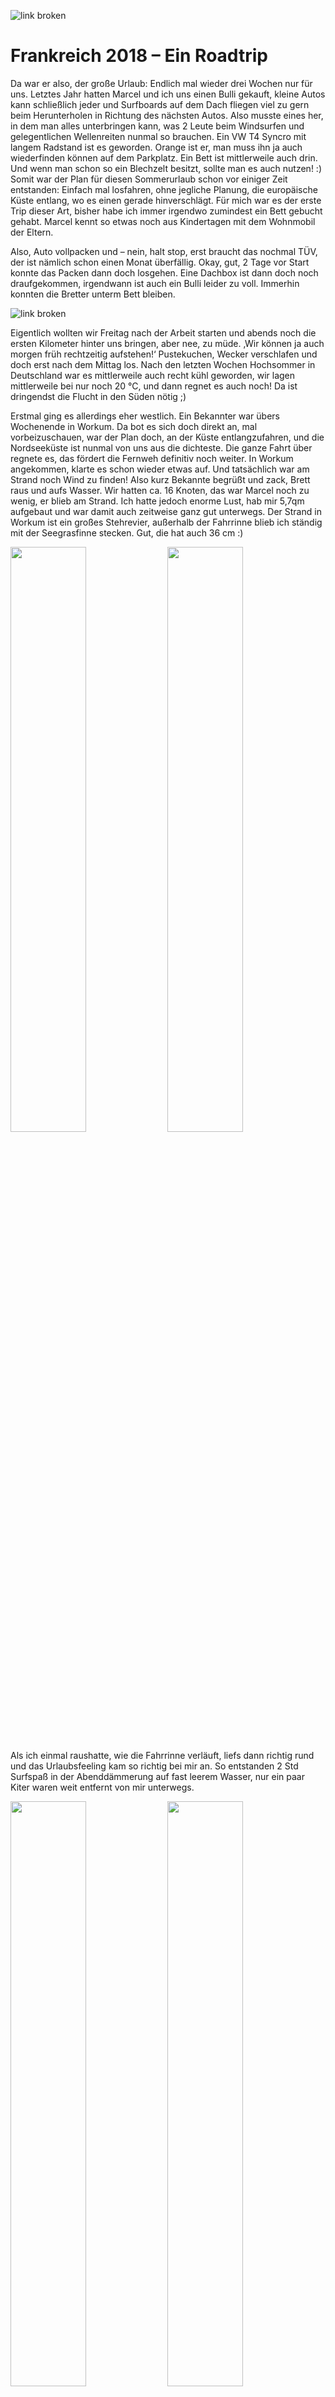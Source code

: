 

![link broken](../../../../../../mediaLibrary/posts/2018/france/08_25_france-week-1/windsurf-stormy-stories-surf-travel-blog-france-Frankreich-08-25-france-WM-25p-DSC07661.jpg)

# Frankreich 2018 –  Ein Roadtrip



Da war er also, der große Urlaub: Endlich mal wieder drei Wochen nur für uns. Letztes Jahr hatten Marcel und ich uns einen Bulli gekauft, kleine Autos kann schließlich jeder und Surfboards auf dem Dach fliegen viel zu gern beim Herunterholen in Richtung des nächsten Autos. Also musste eines her, in dem man alles unterbringen kann, was 2 Leute beim Windsurfen und gelegentlichen Wellenreiten nunmal so brauchen. Ein VW T4 Syncro mit langem Radstand ist es geworden. Orange ist er, man muss ihn ja auch wiederfinden können auf dem Parkplatz. Ein Bett ist mittlerweile auch drin. Und wenn man schon so ein Blechzelt besitzt, sollte man es auch nutzen! :)
Somit war der Plan für diesen Sommerurlaub schon vor einiger Zeit entstanden: Einfach mal losfahren, ohne jegliche Planung, die europäische Küste entlang, wo es einen gerade hinverschlägt. Für mich war es der erste Trip dieser Art, bisher habe ich immer irgendwo zumindest ein Bett gebucht gehabt. Marcel kennt so etwas noch aus Kindertagen mit dem Wohnmobil der Eltern.

Also, Auto vollpacken und – nein, halt stop, erst braucht das nochmal TÜV, der ist nämlich schon einen Monat überfällig. Okay, gut, 2 Tage vor Start konnte das Packen dann doch losgehen. Eine Dachbox ist dann doch noch draufgekommen, irgendwann ist auch ein Bulli leider zu voll. Immerhin konnten die Bretter unterm Bett bleiben.

![link broken](../../../../../../mediaLibrary/posts/2018/france/08_25_france-week-1/windsurf-stormy-stories-surf-travel-blog-france-Frankreich-08-25-france-WM-25p-DSC07684.jpg)

Eigentlich wollten wir Freitag nach der Arbeit starten und abends noch die ersten Kilometer hinter uns bringen, aber nee, zu müde. ‚Wir können ja auch morgen früh rechtzeitig aufstehen!‘
Pustekuchen, Wecker verschlafen und doch erst nach dem Mittag los.
Nach den letzten Wochen Hochsommer in Deutschland war es mittlerweile auch recht kühl geworden, wir lagen mittlerweile bei nur noch 20 °C, und dann regnet es auch noch! Da ist dringendst die Flucht in den Süden nötig ;)

Erstmal ging es allerdings eher westlich. Ein Bekannter war übers Wochenende in Workum. Da bot es sich doch direkt an, mal vorbeizuschauen, war der Plan doch, an der Küste entlangzufahren, und die Nordseeküste ist nunmal von uns aus die dichteste. Die ganze Fahrt über regnete es, das fördert die Fernweh definitiv noch weiter.
In Workum angekommen, klarte es schon wieder etwas auf. Und tatsächlich war am Strand noch Wind zu finden! Also kurz Bekannte begrüßt und zack, Brett raus und aufs Wasser. Wir hatten ca. 16 Knoten, das war Marcel noch zu wenig, er blieb am Strand. Ich hatte jedoch enorme Lust, hab mir 5,7qm aufgebaut und war damit auch zeitweise ganz gut unterwegs. Der Strand in Workum ist ein großes Stehrevier, außerhalb der Fahrrinne blieb ich ständig mit der Seegrasfinne stecken. Gut, die hat auch 36 cm :)

<p float="left">
  <img src="../../../../../../mediaLibrary/posts/2018/france/08_25_france-week-1/windsurf-stormy-stories-surf-travel-blog-france-Frankreich-08-25-france-WM-25p-DSC07438.jpg" width="49%" />
  <img src="../../../../../../mediaLibrary/posts/2018/france/08_25_france-week-1/windsurf-stormy-stories-surf-travel-blog-france-Frankreich-08-25-france-WM-25p-DSC07425.jpg" width="49%" />

</p>

Als ich einmal raushatte, wie die Fahrrinne verläuft, liefs dann richtig rund und das Urlaubsfeeling kam so richtig bei mir an. So entstanden 2 Std Surfspaß in der Abenddämmerung auf fast leerem Wasser, nur ein paar Kiter waren weit entfernt von mir unterwegs.

<p float="left">
  <img src="../../../../../../mediaLibrary/posts/2018/france/08_25_france-week-1/windsurf-stormy-stories-surf-travel-blog-france-Frankreich-08-25-france-WM-25p-DSC07616.jpg" width="49%" />
  <img src="../../../../../../mediaLibrary/posts/2018/france/08_25_france-week-1/windsurf-stormy-stories-surf-travel-blog-france-Frankreich-08-25-france-WM-25p-DSC07556.jpg" width="49%" />

</p>

<p float="left">
  <img src="../../../../../../mediaLibrary/posts/2018/france/08_25_france-week-1/windsurf-stormy-stories-surf-travel-blog-france-Frankreich-08-25-france-WM-25p-DSC07477.jpg" width="49%" />
  <img src="../../../../../../mediaLibrary/posts/2018/france/08_25_france-week-1/windsurf-stormy-stories-surf-travel-blog-france-Frankreich-08-25-france-WM-25p-DSC07524.jpg" width="49%" />
</p>


Den Abend verbrachten wir in bester Gesellschaft mit Bier und Cider auf dem Campingplatz. Tipp: Braucht ihr gutes Licht für den Campingtisch, stellt eine Wasserflasche auf eine Lichtquelle wie Handyblitz oder Taschenlampe, dann verteilt sich das wunderbar in der Umgebung. Farbige Flaschen sorgen hier auch für die passende Stimmung :)
Aber auch hier mussten irgendwann die dicken Jacken her, weil es einfach zu kalt wurde. Das waren wir ja nun echt so gar nicht mehr gewohnt. Das musste sich irgendwie noch ändern.

<p float="left">
  <img src="../../../../../../mediaLibrary/posts/2018/france/08_25_france-week-1/windsurf-stormy-stories-surf-travel-blog-france-Frankreich-08-25-france-WM-25p-DSC07571.jpg" width="49%" />
  <img src="../../../../../../mediaLibrary/posts/2018/france/08_25_france-week-1/windsurf-stormy-stories-surf-travel-blog-france-Frankreich-08-25-france-WM-25p-DSC07635.jpg" width="49%" />
</p>

Am nächsten Morgen lagen wir noch kurz am Strand und genossen das Gefühl, einfach keine Verpflichtungen mehr zu haben. Die nächsten Wochen würden da nur noch wir zwei, der Bulli und das Wasser sein. Dabei fällt einem erst wirklich auf, wie dringend man diese Entspannung einfach mal wieder nötig hatte.
Wir beschlossen, heute nochmal gut Strecke zu machen und fuhren bis Frankreich durch, nach Boulogne-sur-Mer. Auf dem Weg nahm der Wind deutlich zu, ein großer Sturm kündigte sich an. Der Bulli machte seine ersten Erfahrungen mit echten Bergen, das war ganz schön anstrengend! Ich hatte vorher nicht gedacht, dass der Norden Frankreichs so hügelig ist, aber mehr als 90 km/h waren zwischendurch einfach nicht mehr drin. Ein sehr merkwürdiges Gefühl, wenn man das Gaspedal bis zum Boden durchdrückt und es. Passiert. Einfach. Nichts.

Wir kamen spät in Boulogne an und machten uns erstmal auf die Suche nach Essbarem. Pizza ist immer gut und Pizzaläden haben auch immer auf, also her damit. Gegessen wurde dann auf dem Wohnmobilstellplatz, der einen Blick aufs Meer bot. Der Sturm war mittlerweile um uns herum in vollem Gange und wurde auch die ganze Nacht über nicht weniger. Er wackelte kräftig am Auto und der Regen prasselte dazu, viel Schlaf war in dieser Nacht nicht drin.


![link broken](../../../../../../mediaLibrary/posts/2018/france/08_25_france-week-1/windsurf-stormy-stories-surf-travel-blog-france-Frankreich-08-25-france-WM-25p-DSC07677.jpg)

So ein bisschen Wasser in Sichtweite ist beim Aufwachen einfach Gold wert. Wir haben dann erstmal gemütlich gefrühstückt und festgestellt, dass ein bisschen Reststurm durchaus noch vorhanden war. Leider haben wir schlecht geplant und waren für Westwind an der völlig falschen Stelle, alle näheren Spots lagen auflandig. Aber wenn man schon mal hier ist, kann man sie sich ja zumindest mal genauer anschauen. Wir fuhren von Boulogne aus Richtung Calais.

Wimereux ist eine maritime kleine Stadt, deren Strandpromenade so wirkt, als ob sich sich in der Hochsaison kaum vor Tourist:innen retten könnte. Im September konnte man die anwesenden Menschen jedoch fast an einer Hand abzählen. Um Hochwasser herum läuft das Wasser auf die sehr effektiv gestalteten Wellenbrecher und spritzt amüsierte und quietschende Spielkinder jeden Alters ganz gut nass. Wenn man sich hier ans Wasser setzt und einen Moment innehält, wird man sich der grandiosen Naturgewalt, die Wasser eigentlich ist, auf ganz merkwürdige Art bewusst. Ich liebe es, dann einfach mal zuzuhören.

<p float="left">
  <img src="../../../../../../mediaLibrary/posts/2018/france/08_25_france-week-1/windsurf-stormy-stories-surf-travel-blog-france-Frankreich-08-25-france-WM-25p-DSC07709.jpg" width="49%" />
  <img src="../../../../../../mediaLibrary/posts/2018/france/08_25_france-week-1/windsurf-stormy-stories-surf-travel-blog-france-Frankreich-08-25-france-WM-25p-DSC07734.jpg" width="49%" />
</p>

Zum Surfen ist diese Architektur eher schlecht geeignet, das Risiko mit den eigenen Knochen zwischen dieser Gewalt und dem Beton zu landen scheint etwas hoch ;)

Etwas weiter nördlich wird die Küste dann deutlich steiler, man wird am laufenden Band vor abstürzenden Kanten gewarnt. Klar, nicht zu dicht ran und vor allem nicht drauf rumspringen! (Link: https://www.swr3.de/aktuell/nachrichten/Studentin-stuerzt-bei-Selfie-von-der-Klippe/-/id=47428/did=4556092/9ze4zh/index.html) Nach etwas auf und ab kann man dann vorsichtig wieder herabgehen in eine „Bucht“: Man hat 2 Meter mehr Platz zwischen Wasser und Klippe.

<p float="left">
  <img src="../../../../../../mediaLibrary/posts/2018/france/08_25_france-week-1/windsurf-stormy-stories-surf-travel-blog-france-Frankreich-08-25-france-WM-25p-DSC07755.jpg" width="49%" />
  <img src="../../../../../../mediaLibrary/posts/2018/france/08_25_france-week-1/windsurf-stormy-stories-surf-travel-blog-france-Frankreich-08-25-france-WM-25p-DSC07763.jpg" width="49%" />
</p>


Abgesehen vom mit Material noch deutlich erschwertem Laufweg also wohl eher ein Spot für niedrige Wasserstände.

Überall an der Küste sieht man alte Bunker aus dem Zweiten Weltkrieg verteilt, die im Laufe der Zeit immer tiefer in den Sand eingesunken sind. Die Bunker sind Teil des Atlantikwalls, den die deutschen Besetzer an der gesamten westeuropäischen Küste aufgebaut haben und dessen Überresten man immer einmal wieder begegnet. Da die NSDAP fest davon ausging, dass die Alliierten an der engsten Stelle des Ärmelkanals angreifen würden (was sich als falsch herausstellte, sie kamen in die Normandie), war der Wall um Calais herum am stärksten ausgeprägt.
Mit diesen direkten Hinterlassenschaften der deutschen Invasion und des Krieges konfrontiert zu werden, lässt einen irgendwie demütig werden. Dieser von Deutschland verursachte Krieg hat andere Länder und damit so viele Menschen und Kulturen so sehr ausgenutzt und zerstört, dass die Folgen davon bis heute nachwirken, die Bunker sind nur der sichtbare Eisberg des Ganzen. Und da sprechen Idioten bei uns davon, dass man das Ganze doch so langsam mal wieder vergessen sollte und von einem „Vogelschiss“. Einfach unbegreiflich. Wir alle sind dafür verantwortlich, dass so eine Scheiße wirklich nie wieder passiert.

Okay, genug gerantet, zurück ans Wasser! In Ambleteuse war der zu bewältigende Laufweg schon deutlich kürzer und man hat auch hier von oben am Parkplatz eine super Aussicht. Das scheinen auch die Vögel gemerkt zu haben, die haben hier anscheinend eine Vollversammlung abgehalten :)
Einige Surfer:innen waren in den Wellen auch zu sehen. Unser Plan war ja aber nunmal Windsurfen und der Wind war leider auch hier noch auflandig. Also weiter.

<p float="left">
  <img src="../../../../../../mediaLibrary/posts/2018/france/08_25_france-week-1/windsurf-stormy-stories-surf-travel-blog-france-Frankreich-08-25-france-WM-25p-DSC07805.jpg" width="49%" />
  <img src="../../../../../../mediaLibrary/posts/2018/france/08_25_france-week-1/windsurf-stormy-stories-surf-travel-blog-france-Frankreich-08-25-france-WM-25p-DSC07797.jpg" width="49%" />
</p>



Mittlerweile sind wir in Wissant gelandet und haben damit den perfekten Spot für die vorherrschende Windrichtung gefunden: der Wind kam leicht seitlich, der Strand war lang und flach, es waren auch einige Surfer:innen auf dem Wasser zu sehen. Nur leider war mittlerweile deutlich weniger Wind zu spüren, es waren vielleicht noch 10 Knoten. Also beschlossen wir, es für heute gut sein zu lassen und einfach ein wenig zu entspannen. Wir setzten uns an den Strand. Es ist erstaunlich, unter welchen Mengen Adrenalin man in einem solchen Urlaub schnell steht und wie schwierig es ist, davon wirklich wieder runterzukommen. Aber langsam wurden wir ruhiger. Wellengeräusche und ein gutes Buch sind als Hilfen einfach unschlagbar. Auch gutes Essen im Sinne von einem Crêpe mit Ziegenkäse, aus dem der Honig nur so rausläuft, ist natürlich unverzichtbar :)

<p float="left">
  <img src="../../../../../../mediaLibrary/posts/2018/france/08_25_france-week-1/windsurf-stormy-stories-surf-travel-blog-france-Frankreich-08-25-france-WM-25p-DSC07827.jpg" width="33%" />
  <img src="../../../../../../mediaLibrary/posts/2018/france/08_25_france-week-1/windsurf-stormy-stories-surf-travel-blog-france-Frankreich-08-25-france-WM-25p-DSC07828.jpg" width="33%" />
  <img src="../../../../../../mediaLibrary/posts/2018/france/08_25_france-week-1/windsurf-stormy-stories-surf-travel-blog-france-Frankreich-08-25-france-WM-25p-DSC07824.jpg" width="33%" />   
</p>

Nach einiger Zeit beschlossen wir, uns weiter auf den Weg zu machen. Wir wollten es endlich etwas wärmer haben, also schauten wir uns auf der Vorhersagekarte für die nächsten Tage an, wo die Warmzone beginnt und legten La Rochelle als Anlaufpunkt fest. Das Zwischenziel war dann ein Stellplatz hinter Dieppe, den wir uns im Stellplatzführer ausgeguckt hatten. Zu unserer Art der Routenplanung und unseren Hilfsmitteln schreibe ich demnächst nochmal einen separaten Beitrag.
Kurz vor Dieppe sehen wir auf einmal sehr viele Wohnwagen recht ungeordnet auf einer Wiese stehen. Hä, was ist da denn los? Nach einem offiziellen Stellplatz sieht das so gar nicht aus, das sind aber schon sehr viele und absolut nicht unauffällig. Die meisten haben auch Vorzelte aufgebaut. Okay, stellen wir uns erstmal dazu, sieht ja schon ganz nett aus. Wir suchen uns eine ruhige Ecke, parken und suchen erstmal Menschen, die vielleicht ein wenig Englisch sprechen können. Fehlanzeige. Irgendwann haben wir uns mit französischen Bruchstücken soweit verständigt, dass wir wohl problemlos über Nacht bleiben können: „Dormir? Ici? Oui oui! Payer? Non non!“
Bei näherer Betrachtung ist die ganze Szenerie uns dann doch etwas suspekt: Die Anwesenden haben sich offensichtlich selbst mit Strom versorgt, Kabel liegen quer über die Wiese verteilt. Wo der Strom herkommt, ist nicht zu erkennen. Allerdings liegen auch noch reichlich offene Kabelenden herum: dicke Stromkabel einfach abgeschnitten und völlig ungeschützt. Okay, das ist definitiv nichts offizielles hier. Aber was dann? Ist das so eine Art Nomadengruppe, oder leben die hier dauerhaft? Die rumstehenden Gespanne sehen auf jeden Fall sehr teuer und luxuriös aus.



Nunja, erstmal muss Essen her, also machen wir es uns gemütlich und schmeißen den Campingkocher an. Langsam wird es dunkel. Ein Auto fährt stundenlang auf einer freien Fläche im Kreis. Was zur Hölle haben die hier vor? Zwischenzeitlich schauen drei junge Männer bei uns vorbei und fragen auf französisch nach, ob es uns gut geht. Sehr zuvorkommend, aber auch etwas befremdlich. Es fühlt sich so an, als wären wir Besucher:innen bei jemandem zuhause oder so.
Das Autorätsel klärt sich später: Da wurde ein Kleinkind im Kreis gefahren, damit es endlich mal einschläft :D Hat nicht funktioniert, als das Auto irgendwann bei einem der Wohnwagen parkt, schreit das Kind. Nun gut.
Wir beschließen, schlafen zu gehen. Scheint ja alles gut zu sein. Es schleicht sich allerdings schon der Gedanke ein, ob die morgen früh wohl alle weg sind und wir ganz allein hier stehen…


![link broken](../../../../../../mediaLibrary/posts/2018/france/08_25_france-week-1/windsurf-stormy-stories-surf-travel-blog-france-Frankreich-08-25-france-WM-25p-DSC07850.jpg)


Am nächsten Morgen werden wir von merkwürdigen Geräuschen geweckt. Kurzer Blick aus dem Fenster: Alle anderen noch da. Jetzt haben sich allerdings die Klappen der ebenfalls herumstehenden Anhänger geöffnet: Die haben alle Waschmaschinen dabei! Es scheint allgemeine Waschzeit zu sein, auf dem ganzen Gelände hört man sie schleudern :D Ein faszinierender Anblick. Wir stehen gemütlich auf, frühstücken und beobachten das morgendliche Treiben. So richtig durchschaut haben wir das Ganze immer noch nicht, aber egal.

<p float="left">
  <img src="../../../../../../mediaLibrary/posts/2018/france/08_25_france-week-1/windsurf-stormy-stories-surf-travel-blog-france-Frankreich-08-25-france-WM-25p-DSC07853.jpg" width="33%" />
  <img src="../../../../../../mediaLibrary/posts/2018/france/08_25_france-week-1/windsurf-stormy-stories-surf-travel-blog-france-Frankreich-08-25-france-WM-25p-DSC07860.jpg" width="33%" />
  <img src="../../../../../../mediaLibrary/posts/2018/france/08_25_france-week-1/windsurf-stormy-stories-surf-travel-blog-france-Frankreich-08-25-france-WM-25p-DSC07861.jpg" width="33%" />   
</p>


Bei der weiteren Routenplanung ist uns aufgefallen, dass es in der Normandie tatsächlich eine Route du Cidre gibt! Da ich ein riesiger Fan von französischem Cidre bin, musste ich da natürlich hin. Es lag auch halbwegs auf dem Weg nach La Rochelle, also hatte Marcel nichts einzuwenden.

![link broken](../../../../../../mediaLibrary/posts/2018/france/08_25_france-week-1/windsurf-stormy-stories-surf-travel-blog-france-Frankreich-08-25-france-WM-25p-DSC07868.jpg)

 Da wir im Alten Land, einem der größten Apfelanbaugebiete Deutschlands wohnen, hatten wir eine grobe Vorstellung von Obstplantagen: flach, Felder mit Bewässerung durchsetzt, kleine Bäume in Reih und Glied.

In der Normandie sieht das dann doch recht anders aus: Die Landschaft ist sehr bergig, die Bäume sind deutlich größer als gewohnt, stehen viel weiter auseinander und sind vieles, aber nicht regelmäßig angeordnet. Im ersten Hofladen lernen wir dann auch, dass die Cidrefrüchte auch ganz spezielle Äpfel sind, sehr klein und nicht zum Verzehr gedacht. Eine Verköstigung ist natürlich Pflicht. Es werden vier verschiedene Produkte aus den Früchten hergestellt: Cidre, Calvados und eine Mischung aus beidem namens Pommeau, sowie normaler Apfelsaft. Wir decken uns über die Strecke reichlich ein, allerdings ist der Cidre deutlich teurer als der, den es im Supermarkt zu kaufen gibt.
An der Strecke liegt auch das Dorf Beuvron-en-Auge (?), ein wunderschönes kleines Dorf mit sehr alten Gebäuden. Hier merkt man allerdings, dass die Preise für Tourist:innen gemacht werden. Unbedingt vergleichen! Wenn man etwas schaut, findet man auch hier bezahlbare Angebote. Ansonsten kann man auch einfach etwas durch die Straßen schlendern.

<p float="left">
  <img src="../../../../../../mediaLibrary/posts/2018/france/08_25_france-week-1/windsurf-stormy-stories-surf-travel-blog-france-Frankreich-08-25-france-WM-25p-DSC07877.jpg" width="49%" />
  <img src="../../../../../../mediaLibrary/posts/2018/france/08_25_france-week-1/windsurf-stormy-stories-surf-travel-blog-france-Frankreich-08-25-france-WM-25p-DSC07878.jpg" width="49%" />
</p>

![link broken](../../../../../../mediaLibrary/posts/2018/france/08_25_france-week-1/windsurf-stormy-stories-surf-travel-blog-france-Frankreich-08-25-france-WM-25p-DSC07897.jpg)

Verdammt, Auto voll! :D Wir fuhren am Abend bis Avranches und verbrachten dort die Nacht. Am nächsten Morgen ging es fix weiter und wir erreichten La Rochelle gegen Mittag. Da für den Tag ein wenig Wind angekündigt war, machten wir uns direkt auf die Suche nach einem guten Wasserzugang. In der Stadt selbst gab es keine wirkliche Möglichkeit, mit einem Auto größer als 2,20m zu parken, was der Bulli mit Dachbox leider ist. Dieses Problem wird uns auf der ganzen Reise immer wieder begegnen, die Parkplätze dicht am Strand haben fast alle eine Höhenbegrenzung.
Also fahren wir an der Küste entlang weiter südlich. Aytré war knallevoll mit Kiter:innen, das konnte man von weitem schon sehen. Etwas weiter südlich liegt jedoch Châtelaillon-Plage, ein schöner und durch Kiteverbot erstaunlich leerer Strand mit kleinen Wellen. Das sah doch sehr verlockend aus. Ich war noch etwas zögernd, Wellen sind irgendwie nicht so richtig mein Ding, aber Marcel hatte Bock, Also rödelten wir sein Material aus dem Auto und ab aufs Wasser!

(mehr schreiben zum Surfen? Gedanken Marcel?)

<p float="left">
  <img src="../../../../../../mediaLibrary/posts/2018/france/08_25_france-week-1/windsurf-stormy-stories-surf-travel-blog-france-Frankreich-08-25-france-WM-25p-DSC07913.jpg" width="49%" />
  <img src="../../../../../../mediaLibrary/posts/2018/france/08_25_france-week-1/windsurf-stormy-stories-surf-travel-blog-france-Frankreich-08-25-france-WM-25p-DSC07922.jpg" width="49%" />
</p>


Ein paar Locals waren unterwegs, die einzigen Franzosen, die in dieser Gegend ein klein wenig Englisch verstanden :)
Ich lag ein wenig am Strand, genoss die Umgebung und spielte mit der Kamera. Gegenlicht durch untergehende Sonne ist einfach eines der besten Stilmittel ever!

<p float="left">
  <img src="../../../../../../mediaLibrary/posts/2018/france/08_25_france-week-1/windsurf-stormy-stories-surf-travel-blog-france-Frankreich-08-25-france-WM-25p-DSC08070.jpg" width="33%" />
  <img src="../../../../../../mediaLibrary/posts/2018/france/08_25_france-week-1/windsurf-stormy-stories-surf-travel-blog-france-Frankreich-08-25-france-WM-25p-DSC08076.jpg" width="33%" />
  <img src="../../../../../../mediaLibrary/posts/2018/france/08_25_france-week-1/windsurf-stormy-stories-surf-travel-blog-france-Frankreich-08-25-france-WM-25p-DSC08028.jpg" width="33%" />   
</p>

Nach einer Weile wollte ichs dann doch zumindest einmal antesten. Ich habe Marcel das Material abgequatscht und kämpfte eifrig mit der Koordination von mir, dem Rigg und sowieso allem in den Wellen. Am Ende kamen dann tatsächlich die ersten, wenn auch noch recht kurzen, Touren durch die Welle zustande :) Leider wurden sie nicht fotografisch festgehalten, Marcel musste ja Intensivbetreuung an meiner Seite leisten…

Wir genossen den Sonnenuntergang noch ein wenig und machten uns dann auf den weiteren Weg. Das Nachtquartier war zwar im Campingführer eingezeichnet, war aber nur durch kopfloses Herumirren zu erreichen und wirkte auch nichtmal im Ansatz nach einem Stellplatz: Einige fahrbare Unterkünfte standen in einer Sackgasse am Straßenrand. Nun gut, wir sind ja nicht wählerisch, wir wollen ja nur schlafen und da bekommen wir ja eh nichts von der Außenwelt mit.

Am nächsten Morgen standen wir ganz gemächlich auf und bauten unseren Frühstückstisch auf. Die  allgemeine Urlaubsentspannung schritt immer weiter fort, der Tag auf dem Wasser war da sicher nicht ganz unschuldig. Dann kam tatsächlich noch ein Eiswagen vorbei, der kannte den Stellplatz wohl auch. Eis zum Frühstück machte den Start in den Tag perfekt.

![link broken](../../../../../../mediaLibrary/posts/2018/france/08_25_france-week-1/windsurf-stormy-stories-surf-travel-blog-france-Frankreich-08-25-france-WM-25p-DSC08088.jpg)

Wir fuhren rüber auf die Île d'Oléron und beschlossen, uns einen Strand mit anständigen Wellen zu suchen. Der Wind hatte sich mittlerweile vollständig verabschiedet, aber glücklicherweise gibt es da ja auch noch das Wellenreiten und sogar ein passendes Board in unserem Auto. Die Strandsuche erwies sich jedoch deutlich schwieriger als geplant: Sämtliche Parkplätze in Laufweite waren auf eine Höhe von 2,35 m begrenzt. Der Bulli hätte druntergepasst, aber mit der Dachbox obendrauf hatten wir keine Chance. Wir landeten schlussendlich in Les Alassins und parkten an der Straße. Der Fußweg zum Wasser belief sich (ha, Wortspiel!) auf ca. 1 km, dafür erwarteten uns optimale Wellen in Gesellschaft eher wenig Franzosen, die das Sommerende genossen.


![link broken](../../../../../../mediaLibrary/posts/2018/france/08_25_france-week-1/windsurf-stormy-stories-surf-travel-blog-france-Frankreich-08-25-france-WM-25p-DSC08116.jpg)



Im Wellenreiten ist definitiv noch eine ganze Menge Übung nötig. Ich hatte vor einigen Jahren Surfunterricht in Spanien, dadurch kenne ich die Grundlagen. Mein Brett ist jedoch ein 7 ft Hardboard mit deutlich weniger Volumen als die damaligen Softboards. Man braucht ja doch immer etwas Herausforderung :) Die Balance zu finden ist dadurch um einiges schwieriger und wir mussten uns erst einmal etwas aneinander gewöhnen. So habe ich sehr sehr viel gepaddelt und Salzwasser geschluckt, aber es war einfach ein großartiger Spaß.

<p float="left">
  <img src="../../../../../../mediaLibrary/posts/2018/france/08_25_france-week-1/windsurf-stormy-stories-surf-travel-blog-france-Frankreich-08-25-france-WM-25p-DSC08123.jpg" width="33%" />
  <img src="../../../../../../mediaLibrary/posts/2018/france/08_25_france-week-1/windsurf-stormy-stories-surf-travel-blog-france-Frankreich-08-25-france-WM-25p-DSC08126.jpg" width="33%" />
  <img src="../../../../../../mediaLibrary/posts/2018/france/08_25_france-week-1/windsurf-stormy-stories-surf-travel-blog-france-Frankreich-08-25-france-WM-25p-DSC08196.jpg" width="33%" />   
</p>

Wir verbrachten den ganzen Tag am Strand und im Wasser, hatten uns auch einiges an Proviant und Büchern mitgebracht. So stellt man sich den Sommerurlaub vor.
So ein Roadtrip bringt einem immer wieder erneut ein Gefühl von Ankommen mit jedem neuen Ort, den man für sich entdeckt und liebgewinnt.

Für die Nacht fanden wir einen Stellplatz, der direkt an einen Campingplatz angeschlossen war. Dadurch konnten wir die sanitären Anlagen mitnutzen und hatten Strom und Wasser. Die Standgebühr war für einen Stellplatz recht hoch, aber die anständigen Duschen und Toiletten waren uns das nach den letzten Tagen auf simpleren Plätzen auf jeden Fall wert. Wir setzten uns also neben den Bulli, machten uns Essen und beendeten den Tag mit einer schönen Runde Cider.

Den nächsten Morgen waren wir dann auch eher faul. Wir schliefen aus, kauften kurz ein um unsere Chips- und Getränkevorräte aufzufüllen und schauten dann gemütlich im Bett liegend auf dem Handy ein paar Filme. Einfach mal den Pauseknopf gedrückt.
Abends erkundeten wir noch ein wenig die Gegend und fanden eine ganz nette Ecke nahe des Campingplatzes, in der direkt am Wasser einige heruntergekommene Hütten standen und man super den Sonnenuntergang beobachten konnte.

<p float="left">
  <img src="../../../../../../mediaLibrary/posts/2018/france/08_25_france-week-1/windsurf-stormy-stories-surf-travel-blog-france-Frankreich-08-25-france-WM-25p-DSC08268.jpg" width="33%" />
  <img src="../../../../../../mediaLibrary/posts/2018/france/08_25_france-week-1/windsurf-stormy-stories-surf-travel-blog-france-Frankreich-08-25-france-WM-25p-DSC08280.jpg" width="33%" />
  <img src="../../../../../../mediaLibrary/posts/2018/france/08_25_france-week-1/windsurf-stormy-stories-surf-travel-blog-france-Frankreich-08-25-france-WM-25p-DSC08284.jpg" width="33%" />   
</p>

Die Nacht verbrachten wir auf einem ehemaligen Campingplatz, der noch als Stellplatz genutzt wurde: Eine riesige Fläche mit Unmengen an Wohnmobilen und Wohnwagen.

Fortsetzung folgt...
